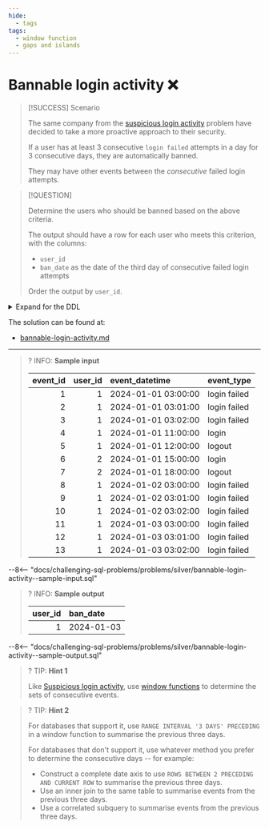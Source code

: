```yaml
---
hide:
  - tags
tags:
  - window function
  - gaps and islands
---
```


# Bannable login activity ❌

> [!SUCCESS] Scenario
>
> The same company from the [suspicious login activity](../bronze/suspicious-login-activity.md) problem have decided to take a more proactive approach to their security.
>
> If a user has at least 3 consecutive `login failed` attempts in a day for 3 consecutive days, they are automatically banned.
>
> They may have other events between the _consecutive_ failed login attempts.

> [!QUESTION]
>
> Determine the users who should be banned based on the above criteria.
>
> The output should have a row for each user who meets this criterion, with the columns:
>
> - `user_id`
> - `ban_date` as the date of the third day of consecutive failed login attempts
>
> Order the output by `user_id`.

<details>
<summary>Expand for the DDL</summary>
--8<-- "docs/challenging-sql-problems/problems/bronze/suspicious-login-activity.sql"
</details>

The solution can be found at:

- [bannable-login-activity.md](../../solutions/silver/bannable-login-activity.md)

---

<!-- prettier-ignore -->
>? INFO: **Sample input**
>
> | event_id | user_id | event_datetime      | event_type   |
> |---------:|--------:|:--------------------|:-------------|
> |        1 |       1 | 2024-01-01 03:00:00 | login failed |
> |        2 |       1 | 2024-01-01 03:01:00 | login failed |
> |        3 |       1 | 2024-01-01 03:02:00 | login failed |
> |        4 |       1 | 2024-01-01 11:00:00 | login        |
> |        5 |       1 | 2024-01-01 12:00:00 | logout       |
> |        6 |       2 | 2024-01-01 15:00:00 | login        |
> |        7 |       2 | 2024-01-01 18:00:00 | logout       |
> |        8 |       1 | 2024-01-02 03:00:00 | login failed |
> |        9 |       1 | 2024-01-02 03:01:00 | login failed |
> |       10 |       1 | 2024-01-02 03:02:00 | login failed |
> |       11 |       1 | 2024-01-03 03:00:00 | login failed |
> |       12 |       1 | 2024-01-03 03:01:00 | login failed |
> |       13 |       1 | 2024-01-03 03:02:00 | login failed |
>
--8<-- "docs/challenging-sql-problems/problems/silver/bannable-login-activity--sample-input.sql"

<!-- prettier-ignore -->
>? INFO: **Sample output**
>
> | user_id | ban_date   |
> |--------:|:-----------|
> |       1 | 2024-01-03 |
>
--8<-- "docs/challenging-sql-problems/problems/silver/bannable-login-activity--sample-output.sql"

<!-- prettier-ignore -->
>? TIP: **Hint 1**
>
> Like [Suspicious login activity](../bronze/suspicious-login-activity.md), use [window functions](../../../from-excel-to-sql/main-concepts/window-functions.md) to determine the sets of consecutive events.

<!-- prettier-ignore -->
>? TIP: **Hint 2**
>
> For databases that support it, use `RANGE INTERVAL '3 DAYS' PRECEDING` in a window function to summarise the previous three days.
>
> For databases that don't support it, use whatever method you prefer to determine the consecutive days -- for example:
>
> - Construct a complete date axis to use `ROWS BETWEEN 2 PRECEDING AND CURRENT ROW` to summarise the previous three days.
> - Use an inner join to the same table to summarise events from the previous three days.
> - Use a correlated subquery to summarise events from the previous three days.
